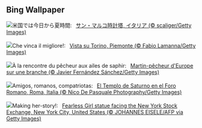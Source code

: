 ## Bing Wallpaper
![](https://www.bing.com/th?id=OHR.ItalyClock_JA-JP3693788365_UHD.jpg&w=1000)米国では今日から夏時間:&nbsp;&ensp;[サン・マルコ時計塔, イタリア (© scaliger/Getty Images)](https://www.bing.com/th?id=OHR.ItalyClock_JA-JP3693788365_UHD.jpg)
<br><br/>
![](https://www.bing.com/th?id=OHR.WinterGamesTurin_IT-IT9894957082_UHD.jpg&w=1000)Che vinca il migliore!:&nbsp;&ensp;[Vista su Torino, Piemonte (© Fabio Lamanna/Getty Images)](https://www.bing.com/th?id=OHR.WinterGamesTurin_IT-IT9894957082_UHD.jpg)
<br><br/>
![](https://www.bing.com/th?id=OHR.kingfisherFr_FR-FR6370911716_UHD.jpg&w=1000)À la rencontre du pêcheur aux ailes de saphir:&nbsp;&ensp;[Martin-pêcheur d'Europe sur une branche (© Javier Fernández Sánchez/Getty Images)](https://www.bing.com/th?id=OHR.kingfisherFr_FR-FR6370911716_UHD.jpg)
<br><br/>
![](https://www.bing.com/th?id=OHR.ForumRomanum_ES-ES7963502187_UHD.jpg&w=1000)Amigos, romanos, compatriotas:&nbsp;&ensp;[El Templo de Saturno en el Foro Romano, Roma, Italia (© Nico De Pasquale Photography/Getty Images)](https://www.bing.com/th?id=OHR.ForumRomanum_ES-ES7963502187_UHD.jpg)
<br><br/>
![](https://www.bing.com/th?id=OHR.FearlessWomen_EN-GB0884411482_UHD.jpg&w=1000)Making her-story!:&nbsp;&ensp;[Fearless Girl statue facing the New York Stock Exchange, New York City, United States (© JOHANNES EISELE/AFP via Getty Images)](https://www.bing.com/th?id=OHR.FearlessWomen_EN-GB0884411482_UHD.jpg)
<br><br/>
